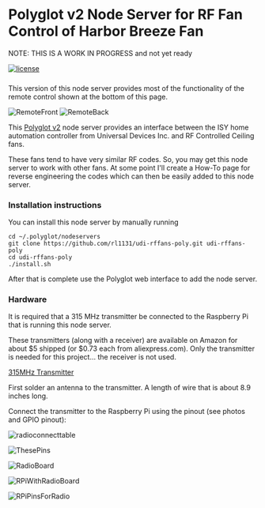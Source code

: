 # Polyglot v2 Node Server for RF Fan Control of Harbor Breeze Fan

NOTE: THIS IS A WORK IN PROGRESS and not yet ready

[![license](https://img.shields.io/github/license/mashape/apistatus.svg)](https://github.com/rl1131/udi-wemo-poly/blob/master/LICENSE)

### 

This version of this node server provides most of the functionality of the remote control shown at the bottom of this page.

![RemoteFront](https://user-images.githubusercontent.com/11381527/53689078-798ca480-3d02-11e9-8911-456f7b8fbbf2.jpg)
![RemoteBack](https://user-images.githubusercontent.com/11381527/53689081-8ad5b100-3d02-11e9-9a47-622d836fce09.jpg)

This [Polyglot v2](https://github.com/UniversalDevicesInc/polyglot-v2) node server provides an interface between the ISY home automation controller from Universal Devices Inc. and RF Controlled Ceiling fans.

These fans tend to have very similar RF codes.  So, you may get
this node server to work with other fans.  At some point I'll
create a How-To page for reverse engineering the codes which can
then be easily added to this node server.

### Installation instructions

You can install this node server by manually running
```
cd ~/.polyglot/nodeservers
git clone https://github.com/rl1131/udi-rffans-poly.git udi-rffans-poly
cd udi-rffans-poly
./install.sh
```

After that is complete use the Polyglot web interface to add the node server.

### Hardware

It is required that a 315 MHz transmitter be connected to the Raspberry Pi that is running this node server.

These transmitters (along with a receiver) are available on Amazon for about $5 shipped (or $0.73 each from aliexpress.com).  Only the transmitter is needed for this project... the receiver is not used.

[315MHz Transmitter](https://www.amazon.com/HiLetgo-Transmitter-Receiver-Arduino-Raspberry/dp/B00LNADJS6/)

First solder an antenna to the transmitter.  A length of wire that is about 8.9 inches long.

Connect the transmitter to the Raspberry Pi using the pinout (see photos and GPIO pinout):

![radioconnecttable](https://user-images.githubusercontent.com/11381527/53689792-78fc0a00-3d12-11e9-8186-21fd6b45ef95.jpg)

![ThesePins](https://user-images.githubusercontent.com/11381527/53689718-8d3f0780-3d10-11e9-8e1c-abe836bb3e29.jpg)

![RadioBoard](https://user-images.githubusercontent.com/11381527/53689699-47823f00-3d10-11e9-8c1d-dd774befb156.jpg)

![RPiWithRadioBoard](https://user-images.githubusercontent.com/11381527/53689705-5ff25980-3d10-11e9-902d-93bbc9c80f0c.jpg)

![RPiPinsForRadio](https://user-images.githubusercontent.com/11381527/53689713-7b5d6480-3d10-11e9-877a-48be32d681ba.jpg)

